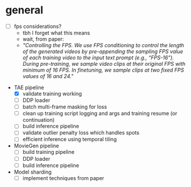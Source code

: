 # general
- [ ] fps considerations?
    - tbh I forget what this means
    - wait, from paper:
    - *"Controlling the FPS. We use FPS conditioning to control the length of the generated videos by pre-appending the sampling FPS value of each training video to the input text prompt (e.g., “FPS-16”). During pre-training, we sample video clips at their original FPS with minimum of 16 FPS. In finetuning, we sample clips at two fixed FPS values of 16 and 24."*
- TAE pipeline
    - [x] validate training working
    - [ ] DDP loader
    - [ ] batch multi-frame masking for loss
    - [ ] clean up training script logging and args and training resume (or continuation)
    - [ ] build inference pipeline
    - [ ] validate outlier penalty loss which handles spots
    - [ ] efficient inference using temporal tiling
- MovieGen pipeline
    - [ ] build training pipeline
    - [ ] DDP loader
    - [ ] build inference pipeline
- Model sharding
    - [ ] implement techniques from paper
